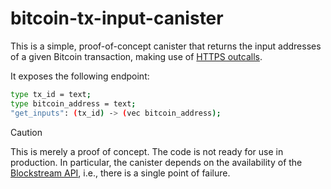 # bitcoin-tx-input-canister

This is a simple, proof-of-concept canister that returns the input addresses of
a given Bitcoin transaction, making use of [HTTPS outcalls](https://internetcomputer.org/https-outcalls).

It exposes the following endpoint:

```bash
type tx_id = text;
type bitcoin_address = text;
"get_inputs": (tx_id) -> (vec bitcoin_address);
```

> [!CAUTION]  
> This is merely a proof of concept. The code is not ready for use in production.
> In particular, the canister depends on the availability of the [Blockstream API](https://github.com/Blockstream/esplora/blob/master/API.md), i.e., there is a single point of failure.
